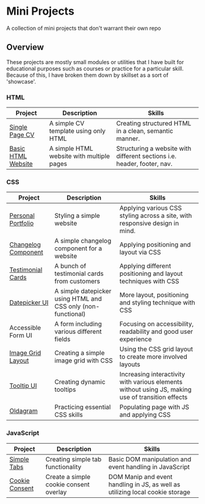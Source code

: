 # Mini Projects

A collection of mini projects that don't warrant their own repo

## Overview

These projects are mostly small modules or utilities that I have built for educational purposes such as courses or practice for a particular skill. Because of this, I have broken them down by skillset as a sort of 'showcase'.

### HTML

| Project                                                              | Description                               | Skills                                                                  |
| -------------------------------------------------------------------- | ----------------------------------------- | ----------------------------------------------------------------------- |
| [Single Page CV](https://roadmap.sh/projects/single-page-cv)         | A simple CV template using only HTML      | Creating structured HTML in a clean, semantic manner.                   |
| [Basic HTML Website](https://roadmap.sh/projects/basic-html-website) | A simple HTML website with multiple pages | Structuring a website with different sections i.e. header, footer, nav. |

### CSS

| Project                                                                   | Description                                                  | Skills                                                                                            |
| ------------------------------------------------------------------------- | ------------------------------------------------------------ | ------------------------------------------------------------------------------------------------- |
| [Personal Portfolio](https://roadmap.sh/projects/portfolio-website)       | Styling a simple website                                     | Applying various CSS styling across a site, with responsive design in mind.                       |
| [Changelog Component](https://roadmap.sh/projects/changelog-component)    | A simple changelog component for a website                   | Applying positioning and layout via CSS                                                           |
| [Testimonial Cards](https://roadmap.sh/projects/testimonial-cards)        | A bunch of testimonial cards from customers                  | Applying different positioning and layout techniques with CSS                                     |
| [Datepicker UI](https://roadmap.sh/projects/datepicker-ui)                | A simple datepicker using HTML and CSS only (non-functional) | More layout, positioning and styling technique with CSS                                           |
| Accessible Form UI                                                        | A form including various different fields                    | Focusing on accessibility, readability and good user experience                                   |
| [Image Grid Layout](https://roadmap.sh/projects/image-grid)               | Creating a simple image grid with CSS                        | Using the CSS grid layout to create more involved layouts                                         |
| [Tooltip UI](https://roadmap.sh/projects/tooltip-ui)                      | Creating dynamic tooltips                                    | Increasing interactivity with various elements without using JS, making use of transition effects |
| [Oldagram](https://github.com/vxlzz/mini-projects/tree/main/CSS/Oldagram) | Practicing essential CSS skills                              | Populating page with JS and applying CSS                                                          |

### JavaScript

| Project                                                      | Description                            | Skills                                                                        |
| ------------------------------------------------------------ | -------------------------------------- | ----------------------------------------------------------------------------- |
| [Simple Tabs](https://roadmap.sh/projects/simple-tabs)       | Creating simple tab functionality      | Basic DOM manipulation and event handling in JavaScript                       |
| [Cookie Consent](https://roadmap.sh/projects/cookie-consent) | Create a simple cookie consent overlay | DOM Manip and event handling in JS, as well as utilizing local cookie storage |
